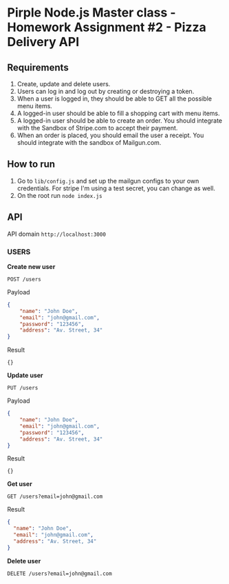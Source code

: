 # Pirple Node.js Master class - Homework Assignment #2 - Pizza Delivery API

## Requirements

1. Create, update and delete users.
2. Users can log in and log out by creating or destroying a token.
3. When a user is logged in, they should be able to GET all the possible menu items.
4. A logged-in user should be able to fill a shopping cart with menu items.
5. A logged-in user should be able to create an order. You should integrate with the Sandbox of Stripe.com to accept their payment.
6. When an order is placed, you should email the user a receipt. You should integrate with the sandbox of Mailgun.com.

## How to run

1. Go to `lib/config.js` and set up the mailgun configs to your own credentials. For stripe I'm using a test secret, you can change as well.
2. On the root run `node index.js`

## API
API domain `http://localhost:3000`

### USERS

**Create new user**
```curl
POST /users
```
Payload
```json
{
	"name": "John Doe",
	"email": "john@gmail.com",
	"password": "123456",
	"address": "Av. Street, 34"
}
```
Result
```
{}
```

**Update user**
```curl
PUT /users
```
Payload
```json
{
	"name": "John Doe",
	"email": "john@gmail.com",
	"password": "123456",
	"address": "Av. Street, 34"
}
```
Result
```
{}
```
**Get user**
```curl
GET /users?email=john@gmail.com
```
Result
```json
{
  "name": "John Doe",
  "email": "john@gmail.com",
  "address": "Av. Street, 34"
}
```
**Delete user**
```curl
DELETE /users?email=john@gmail.com
```

